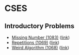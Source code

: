 # CSES

## Introductory Problems
- [Missing Number (1083)](./Introductory%20Problems/Missing%20Number%20(1083)) ([link](https://cses.fi/problemset/task/1083))
- [Repetitions (1069)](./Introductory%20Problems/Repetitions%20(1069)) ([link](https://cses.fi/problemset/task/1069))
- [Weird Algorithm (1068)](./Introductory%20Problems/Weird%20Algorithm%20(1068)) ([link](https://cses.fi/problemset/task/1068))